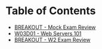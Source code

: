 # Table of Contents

* [BREAKOUT - Mock Exam Review](/breakout-mock-exam-review)
* [W03D01 - Web Servers 101](/w03d01)
* [BREAKOUT - W2 Exam Review](/breakout-w2-exam)
